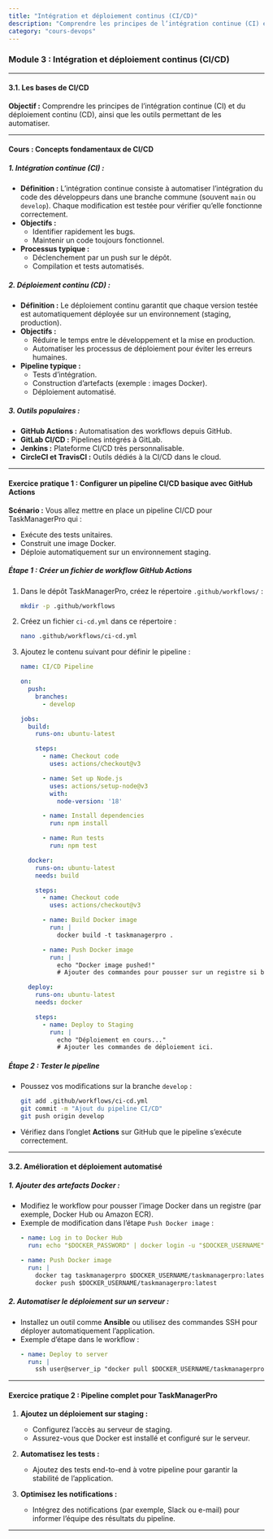```yaml
---
title: "Intégration et déploiement continus (CI/CD)"
description: "Comprendre les principes de l’intégration continue (CI) et du déploiement continu (CD), ainsi que les outils permettant de les automatiser."
category: "cours-devops"
---
```


### Module 3 : Intégration et déploiement continus (CI/CD)

---

#### **3.1. Les bases de CI/CD**

**Objectif :**
Comprendre les principes de l’intégration continue (CI) et du déploiement continu (CD), ainsi que les outils permettant de les automatiser.

---

#### **Cours : Concepts fondamentaux de CI/CD**

##### **1. Intégration continue (CI) :**
- **Définition :**
  L’intégration continue consiste à automatiser l’intégration du code des développeurs dans une branche commune (souvent `main` ou `develop`). Chaque modification est testée pour vérifier qu’elle fonctionne correctement.
- **Objectifs :**
  - Identifier rapidement les bugs.
  - Maintenir un code toujours fonctionnel.
- **Processus typique :**
  - Déclenchement par un push sur le dépôt.
  - Compilation et tests automatisés.

##### **2. Déploiement continu (CD) :**
- **Définition :**
  Le déploiement continu garantit que chaque version testée est automatiquement déployée sur un environnement (staging, production).
- **Objectifs :**
  - Réduire le temps entre le développement et la mise en production.
  - Automatiser les processus de déploiement pour éviter les erreurs humaines.
- **Pipeline typique :**
  - Tests d’intégration.
  - Construction d’artefacts (exemple : images Docker).
  - Déploiement automatisé.

##### **3. Outils populaires :**
- **GitHub Actions :** Automatisation des workflows depuis GitHub.
- **GitLab CI/CD :** Pipelines intégrés à GitLab.
- **Jenkins :** Plateforme CI/CD très personnalisable.
- **CircleCI et TravisCI :** Outils dédiés à la CI/CD dans le cloud.

---

#### **Exercice pratique 1 : Configurer un pipeline CI/CD basique avec GitHub Actions**

**Scénario :** Vous allez mettre en place un pipeline CI/CD pour TaskManagerPro qui :
- Exécute des tests unitaires.
- Construit une image Docker.
- Déploie automatiquement sur un environnement staging.

##### **Étape 1 : Créer un fichier de workflow GitHub Actions**
1. Dans le dépôt TaskManagerPro, créez le répertoire `.github/workflows/` :
   ```bash
   mkdir -p .github/workflows
   ```
2. Créez un fichier `ci-cd.yml` dans ce répertoire :
   ```bash
   nano .github/workflows/ci-cd.yml
   ```
3. Ajoutez le contenu suivant pour définir le pipeline :
   ```yaml
   name: CI/CD Pipeline

   on:
     push:
       branches:
         - develop

   jobs:
     build:
       runs-on: ubuntu-latest

       steps:
         - name: Checkout code
           uses: actions/checkout@v3

         - name: Set up Node.js
           uses: actions/setup-node@v3
           with:
             node-version: '18'

         - name: Install dependencies
           run: npm install

         - name: Run tests
           run: npm test

     docker:
       runs-on: ubuntu-latest
       needs: build

       steps:
         - name: Checkout code
           uses: actions/checkout@v3

         - name: Build Docker image
           run: |
             docker build -t taskmanagerpro .

         - name: Push Docker image
           run: |
             echo "Docker image pushed!"
             # Ajouter des commandes pour pousser sur un registre si besoin.

     deploy:
       runs-on: ubuntu-latest
       needs: docker

       steps:
         - name: Deploy to Staging
           run: |
             echo "Déploiement en cours..."
             # Ajouter les commandes de déploiement ici.
   ```

##### **Étape 2 : Tester le pipeline**
- Poussez vos modifications sur la branche `develop` :
  ```bash
  git add .github/workflows/ci-cd.yml
  git commit -m "Ajout du pipeline CI/CD"
  git push origin develop
  ```
- Vérifiez dans l’onglet **Actions** sur GitHub que le pipeline s’exécute correctement.

---

#### **3.2. Amélioration et déploiement automatisé**

##### **1. Ajouter des artefacts Docker :**
- Modifiez le workflow pour pousser l’image Docker dans un registre (par exemple, Docker Hub ou Amazon ECR).
- Exemple de modification dans l’étape `Push Docker image` :
  ```yaml
  - name: Log in to Docker Hub
    run: echo "$DOCKER_PASSWORD" | docker login -u "$DOCKER_USERNAME" --password-stdin

  - name: Push Docker image
    run: |
      docker tag taskmanagerpro $DOCKER_USERNAME/taskmanagerpro:latest
      docker push $DOCKER_USERNAME/taskmanagerpro:latest
  ```

##### **2. Automatiser le déploiement sur un serveur :**
- Installez un outil comme **Ansible** ou utilisez des commandes SSH pour déployer automatiquement l’application.
- Exemple d’étape dans le workflow :
  ```yaml
  - name: Deploy to server
    run: |
      ssh user@server_ip "docker pull $DOCKER_USERNAME/taskmanagerpro:latest && docker run -d -p 80:3000 $DOCKER_USERNAME/taskmanagerpro:latest"
  ```

---

#### **Exercice pratique 2 : Pipeline complet pour TaskManagerPro**

1. **Ajoutez un déploiement sur staging :**
   - Configurez l’accès au serveur de staging.
   - Assurez-vous que Docker est installé et configuré sur le serveur.

2. **Automatisez les tests :**
   - Ajoutez des tests end-to-end à votre pipeline pour garantir la stabilité de l’application.

3. **Optimisez les notifications :**
   - Intégrez des notifications (par exemple, Slack ou e-mail) pour informer l’équipe des résultats du pipeline.

---


